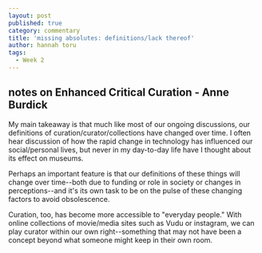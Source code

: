 ```yaml
---
layout: post
published: true
category: commentary
title: 'missing absolutes: definitions/lack thereof'
author: hannah toru
tags:
  - Week 2
---
```

## notes on Enhanced Critical Curation - Anne Burdick

My main takeaway is that much like most of our ongoing discussions, our definitions of curation/curator/collections have changed over time. I often hear discussion of how the rapid change in technology has influenced our social/personal lives, but never in my day-to-day life have I thought about its effect on museums. 

Perhaps an important feature is that our definitions of these things will change over time--both due to funding or role in society or changes in perceptions--and it's its own task to be on the pulse of these changing factors to avoid obsolescence. 

Curation, too, has become more accessible to "everyday people." With online collections of movie/media sites such as Vudu or instagram, we can play curator within our own right--something that may not have been a concept beyond what someone might keep in their own room. 
